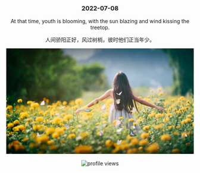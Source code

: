 <!-- [START DAILY SAYING] -->
<!-- Please keep comment here to allow auto update -->
<h3 align="center">2022-07-08</h3>
<p align="center">At that time, youth is blooming, with the sun blazing and wind kissing the treetop.</p>
<p align="center">人间骄阳正好，风过树梢，彼时他们正当年少。</p>
<p align="center"><img src="assets/daily-saying/bc1c68bfb5ca1ab37aef6f068346e3ed.jpg"/></p>
<!-- [END DAILY SAYING] -->

<p align="center"><img alt="profile views" src="https://komarev.com/ghpvc/?username=bubkoo&color=brightgreen&style=flat-square&label=PROFILE+VIEWS" /></p>
